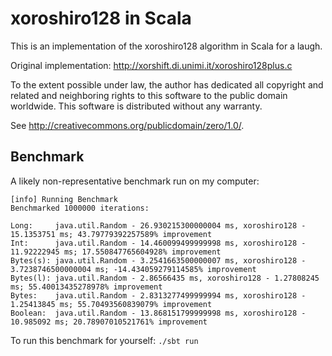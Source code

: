 # xoroshiro128 in Scala

This is an implementation of the xoroshiro128 algorithm in Scala for a laugh.

Original implementation: http://xorshift.di.unimi.it/xoroshiro128plus.c

To the extent possible under law, the author has dedicated all copyright
and related and neighboring rights to this software to the public domain
worldwide. This software is distributed without any warranty.

See <http://creativecommons.org/publicdomain/zero/1.0/>.

## Benchmark

A likely non-representative benchmark run on my computer:

```
[info] Running Benchmark
Benchmarked 1000000 iterations:

Long:     java.util.Random - 26.930215300000004 ms, xoroshiro128 - 15.1353751 ms; 43.79779392257589% improvement
Int:      java.util.Random - 14.460099499999998 ms, xoroshiro128 - 11.92222945 ms; 17.550847765604928% improvement
Bytes(s): java.util.Random - 3.2541663500000007 ms, xoroshiro128 - 3.7238746500000004 ms; -14.434059279114585% improvement
Bytes(l): java.util.Random - 2.86566435 ms, xoroshiro128 - 1.27808245 ms; 55.40013435278978% improvement
Bytes:    java.util.Random - 2.8313277499999994 ms, xoroshiro128 - 1.25413845 ms; 55.70493560839079% improvement
Boolean:  java.util.Random - 13.868151799999998 ms, xoroshiro128 - 10.985092 ms; 20.78907010521761% improvement
```

To run this benchmark for yourself: `./sbt run`
